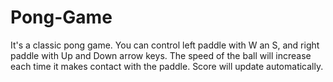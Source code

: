 # Pong-Game
It's a classic pong game. You can control left paddle with W an S, and right paddle with Up and Down arrow keys. 
The speed of the ball will increase each time it makes contact with the paddle.
Score will update automatically.

